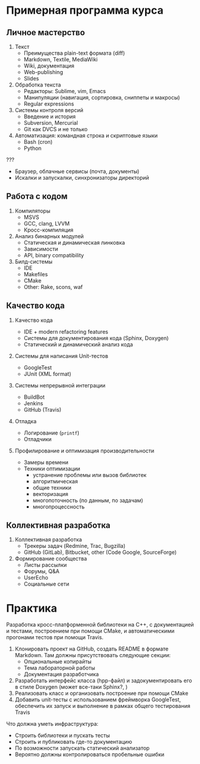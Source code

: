 # Примерная программа курса

## Личное мастерство

  01. Текст
      - Преимущества plain-text формата (diff)
      - Markdown, Textile, MediaWiki
      - Wiki, документация
      - Web-publishing
      - Slides
  01. Обработка текста
      - Редакторы: Sublime, vim, Emacs
      - Манипуляции (навигация, сортировка, сниппеты и макросы)
      - Regular expressions
  01. Системы контроля версий
      - Введение и история
      - Subversion, Mercurial
      - Git как DVCS и не только
  01. Автоматизация: командная строка и скриптовые языки
      - Bash (cron)
      - Python

???
  - Браузер, облачные сервисы (почта, документы)
  - Искалки и запускалки, синхронизаторы директорий

## Работа с кодом

  01. Компиляторы
      - MSVS
      - GCC, clang, LVVM
      - Кросс-компиляция
  01. Анализ бинарных модулей
      - Статическая и динамическая линковка
      - Зависимости
      - API, binary compatibility
  01. Билд-системы
      - IDE
      - Makefiles
      - CMake
      - Other: Rake, scons, waf

## Качество кода

  01. Качество кода
      - IDE + modern refactoring features
      - Системы для документирования кода (Sphinx, Doxygen)
      - Статический и динамический анализ кода
  01. Системы для написания Unit-тестов
      - GoogleTest
      - JUnit (XML format)
  01. Системы непрерывной интеграции
      - BuildBot
      - Jenkins
      - GitHub (Travis)
  01. Отладка
      - Логирование (`printf`)
      - Отладчики

  01. Профилирование и оптимизация производительности
      - Замеры времени
      - Техники оптимизации
        - устранение проблемы или вызов библиотек
        - алгоритмическая
        - общие техники
        - векторизация
        - многопоточность (по данным, по задачам)
        - многопроцессность

## Коллективная разработка

  01. Коллективная разработка
      - Трекеры задач (Redmine, Trac, Bugzilla)
      - GitHub (GitLab), Bitbucket, other (Code Google, SourceForge)
  01. Формирование сообщества
      - Листы рассылки
      - Форумы, Q&A
      - UserEcho
      - Социальные сети


# Практика

Разработка кросс-платформенной библиотеки на С++, с документацией и тестами,
построением при помощи CMake, и автоматическими прогонами тестов при помощи 
Travis.

  01. Клонировать проект на GitHub, создать README в формате Markdown. Там 
      должны присутствовать следующие секции: 
      - Опциональные копирайты
      - Тема лабораторной работы
      - Документация разработчика
  01. Разработать интерфейс класса (hpp-файл) и задокументировать его в
      стиле Doxygen (может все-таки Sphinx?, )
  01. Реализовать класс и организовать построение при помощи CMake
  01. Добавить unit-тесты с использованием фреймворка GoogleTest, обеспечить их
      запуск и выполнение в рамках общего тестирования Travis

Что должна уметь инфраструктура:
  - Строить библиотеки и пускать тесты
  - Строить и публиковать где-то документацию
  - По возможности запускать статический анализатор
  - Вероятно должны контролироваться пробельные ошибки